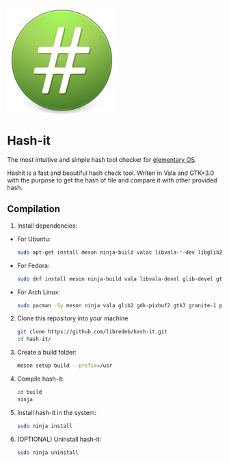 ![icon](./data/icons/128/hashit.svg)
# Hash-it

The most intuitive and simple hash tool checker for [elementary OS](https://elementary.io).

Hashit is a fast and beautiful hash check tool. Writen in Vala and GTK+3.0 with the purpose to get the hash of file and compare it with other provided hash.

## Compilation

   1. Install dependencies:
   * For Ubuntu:
      ```sh
      sudo apt-get install meson ninja-build valac libvala-*-dev libglib2.0-dev libgtk-3-dev libgranite-dev python3 python3-wheel python3-setuptools
      ```
   * For Fedora:
      ```sh
      sudo dnf install meson ninja-build vala libvala-devel glib-devel gtk3-devel granite-devel python3 python3-wheel python3-setuptools gnome-menus
      ```
   * For Arch Linux:
      ```sh
      sudo pacman -Sy meson ninja vala glib2 gdk-pixbuf2 gtk3 granite-1 python python-wheel python-setuptools
      ```
   2. Clone this repository into your machine
      ```sh
      git clone https://github.com/libredeb/hash-it.git
      cd hash-it/
      ```
   3. Create a build folder:
      ```sh
      meson setup build --prefix=/usr
      ```
   4. Compile hash-it:
      ```sh
      cd build
      ninja
      ```
   5. Install hash-it in the system:
      ```sh
      sudo ninja install
      ```
   6. (OPTIONAL) Uninstall hash-it:
      ```sh
      sudo ninja uninstall
      ```